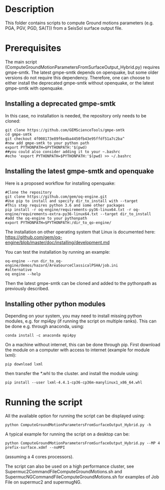   
# Description

This folder contains scripts to compute Ground motions parameters (e.g. PGA, PGV, PGD, SA(T)) from a SeisSol surface output file.

# Prerequisites

The main script (ComputeGroundMotionParametersFromSurfaceOutput_Hybrid.py) requires gmpe-smtk. The latest gmpe-smtk depends on openquake, but some older versions do not require this dependency. Therefore, one can choose to either install the deprecated gmpe-smtk without openquake, or the latest gmpe-smtk with openquake.

## Installing a deprecated gmpe-smtk
In this case, no installation is needed, the repository only needs to be cloned:

```
git clone https://github.com/GEMScienceTools/gmpe-smtk
cd gmpe-smtk
git checkout 4f008173e89f6e4ba4450fb43e95ffdf51a7c2ba^
#now add gmpe-smtk to your python path
export PYTHONPATH=$PYTHONPATH:'$(pwd)
##you could also consider adding it to your ~.bashrc
#echo 'export PYTHONPATH=$PYTHONPATH:'$(pwd) >> ~/.bashrc

```
## Installing the latest gmpe-smtk and openquake

Here is a proposed workflow for installing openquake:
```
#Clone the repository
git clone https://github.com/gem/oq-engine.git
#Use pip to install and specify dir_to_install with --target
#This step requires python 3.6 and some other packages
pip install -r oq-engine/requirements-py36-linux64.txt -r oq-engine/requirements-extra-py36-linux64.txt --target dir_to_install
#add the oq-engine to your pythonpath
export PYTHONPATH=$PYTHONPATH:/dir_to_qo-engine/
```
The installation on other operating system that Linux is documented here:
https://github.com/gem/oq-engine/blob/master/doc/installing/development.md

You can test the installation by running an example:

```
oq-engine --run dir_to_oq-engine/demos/hazard/AreaSourceClassicalPSHA/job.ini
#alternative
oq engine --help
```
Then the latest gmpe-smtk can be cloned and added to the pythonpath as previously described.

## Installing other python modules

Depending on your system, you may need to install missing python modules, e.g. for mpi4py (if running the script on multiple ranks). This can be done e.g. through anaconda, using:

```
conda install -c anaconda mpi4py
```
On a machine without internet, this can be done through pip. First download the module on a computer with access to internet (example for module lxml):

```
pip download lxml
```

then transfer the \*.whl to the cluster. and install the module using:
```
pip install --user lxml-4.4.1-cp36-cp36m-manylinux1_x86_64.whl
```


# Running the script
 
All the available option for running the script can be displayed using:

```
python ComputeGroundMotionParametersFromSurfaceOutput_Hybrid.py -h
```

A typical example for running the script on a desktop can be:
```
python ComputeGroundMotionParametersFromSurfaceOutput_Hybrid.py --MP 4 prefix-surface.xdmf --noMPI
```
(assuming a 4 cores processors).

The script can also be used on a high performance cluster, see Supermuc2CommandFileComputeGroundMotions.sh and SupermucNGCommandFileComputeGroundMotions.sh for examples of Job File on supermuc2 and supermugNG.

